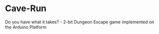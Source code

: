 # Cave-Run
Do you have what it takes? - 2-bit Dungeon Escape game implemented on the Arduino Platform
